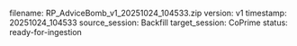 filename: RP_AdviceBomb_v1_20251024_104533.zip
version: v1
timestamp: 20251024_104533
source_session: Backfill
target_session: CoPrime
status: ready-for-ingestion
